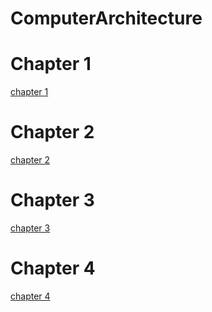 # ComputerArchitecture

# Chapter 1
[chapter 1](chapter1.md)

# Chapter 2
[chapter 2](chapter2.md)

# Chapter 3
[chapter 3](chapter3.md)

# Chapter 4
[chapter 4](chapter4.md)
